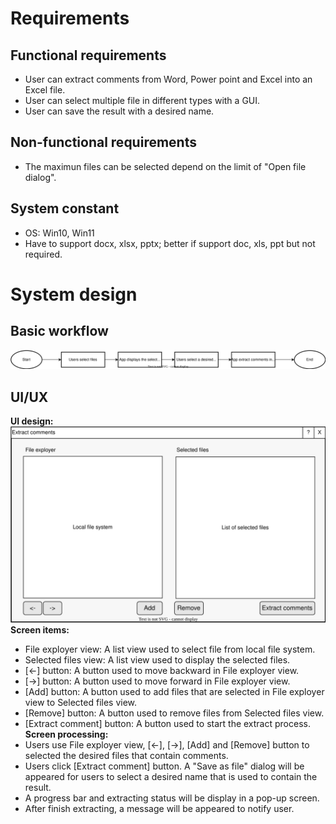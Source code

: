 # Requirements

## Functional requirements
+ User can extract comments from Word, Power point and Excel into an Excel file.
+ User can select multiple file in different types with a GUI.
+ User can save the result with a desired name.

## Non-functional requirements
+ The maximun files can be selected depend on the limit of "Open file dialog".

## System constant
+ OS: Win10, Win11
+ Have to support docx, xlsx, pptx; better if support doc, xls, ppt but not required.

# System design

## Basic workflow
![Basic work flow of the Application](/Documents/Image/BasicWorkFlow.svg)

## UI/UX
**UI design:**  
![UI of the Application](/Documents/Image/UI.svg)
**Screen items:**
- File exployer view: A list view used to select file from local file system.
- Selected files view: A list view used to display the selected files.
- \[<-\] button: A button used to move backward in File exployer view.
- \[->\] button: A button used to move forward in File exployer view.
- \[Add\] button: A button used to add files that are selected in File exployer view to Selected files view.
- \[Remove\] button: A button used to remove files from Selected files view.
- \[Extract comment\] button: A button used to start the extract process.
**Screen processing:**
- Users use File exployer view, \[<-\], \[->\], \[Add\] and \[Remove\] button to selected the desired files that contain comments.
- Users click \[Extract comment\] button. A "Save as file" dialog will be appeared for users to select a desired name that is used to contain the result.
- A progress bar and extracting status will be display in a pop-up screen.
- After finish extracting, a message will be appeared to notify user.
